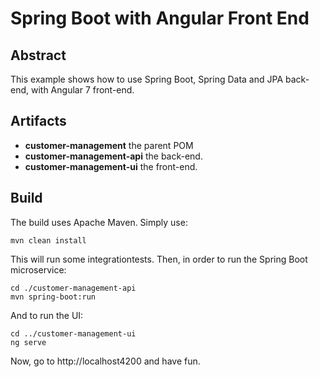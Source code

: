 # Spring Boot with Angular Front End

## Abstract

This example shows how to use Spring Boot, Spring Data 
and JPA back-end, with Angular 7 front-end.

## Artifacts

* **customer-management** the parent POM
* **customer-management-api** the back-end.
* **customer-management-ui** the front-end.

## Build

The build uses Apache Maven. Simply use:

```
mvn clean install
```
This will run some integrationtests. Then, in order to run the Spring Boot microservice:

```
cd ./customer-management-api
mvn spring-boot:run
```
And to run the UI:
```
cd ../customer-management-ui
ng serve
```
Now, go to http://localhost4200 and have fun.

